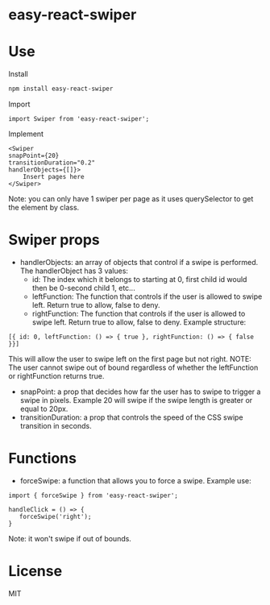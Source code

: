# easy-react-swiper

# Use

Install
```sh
npm install easy-react-swiper
```

Import

```
import Swiper from 'easy-react-swiper';
```

Implement

```
<Swiper
snapPoint={20}
transitionDuration="0.2"
handlerObjects={[]}>
    Insert pages here
</Swiper>
```

Note: you can only have 1 swiper per page as it uses querySelector to get the element by class.

# Swiper props

- handlerObjects: an array of objects that control if a swipe is performed.
The handlerObject has 3 values: 
    - id: The index which it belongs to starting at 0, first child id would then be 0-second child 1, etc...
    - leftFunction: The function that controls if the user is allowed to swipe left. Return true to allow, false to deny.
    - rightFunction: The function that controls if the user is allowed to swipe left. Return true to allow, false to deny.
Example structure:
```
[{ id: 0, leftFunction: () => { true }, rightFunction: () => { false }}]
```
This will allow the user to swipe left on the first page but not right. NOTE: The user cannot swipe out of bound regardless of whether the leftFunction or rightFunction returns true.

- snapPoint: a prop that decides how far the user has to swipe to trigger a swipe in pixels. Example 20 will swipe if the swipe length is greater or equal to 20px.
- transitionDuration: a prop that controls the speed of the CSS swipe transition in seconds.

# Functions

- forceSwipe: a function that allows you to force a swipe.
Example use:
```
import { forceSwipe } from 'easy-react-swiper';

handleClick = () => {
   forceSwipe('right');
}
```
Note: it won't swipe if out of bounds.

# License
MIT